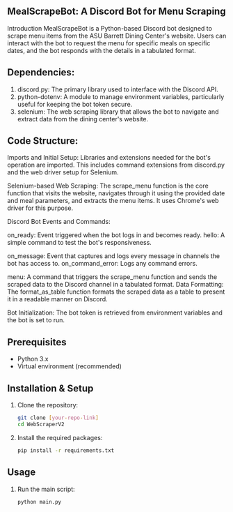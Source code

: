 ## MealScrapeBot: A Discord Bot for Menu Scraping
Introduction
MealScrapeBot is a Python-based Discord bot designed to scrape menu items from the ASU Barrett Dining Center's website. Users can interact with the bot to request the menu for specific meals on specific dates, and the bot responds with the details in a tabulated format.

## Dependencies:
1. discord.py: The primary library used to interface with the Discord API.
2. python-dotenv: A module to manage environment variables, particularly useful for keeping the bot token secure.
3. selenium: The web scraping library that allows the bot to navigate and extract data from the dining center's website.

## Code Structure:
Imports and Initial Setup: Libraries and extensions needed for the bot's operation are imported. This includes command extensions from discord.py and the web driver setup for Selenium.

Selenium-based Web Scraping: The scrape_menu function is the core function that visits the website, navigates through it using the provided date and meal parameters, and extracts the menu items. It uses Chrome's web driver for this purpose.

Discord Bot Events and Commands:

on_ready: Event triggered when the bot logs in and becomes ready.
hello: A simple command to test the bot's responsiveness.

on_message: Event that captures and logs every message in channels the bot has access to.
on_command_error: Logs any command errors.

menu: A command that triggers the scrape_menu function and sends the scraped data to the Discord channel in a tabulated format.
Data Formatting: The format_as_table function formats the scraped data as a table to present it in a readable manner on Discord.

Bot Initialization: The bot token is retrieved from environment variables and the bot is set to run.

## Prerequisites

- Python 3.x
- Virtual environment (recommended)

## Installation & Setup

1. Clone the repository:
   ```bash
   git clone [your-repo-link]
   cd WebScraperV2
2. Install the required packages:
   ```bash
   pip install -r requirements.txt
## Usage

1. Run the main script:
   ```bash
   python main.py
 

